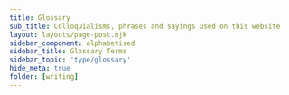 ```yaml
---
title: Glossary
sub_title: Colloquialisms, phrases and sayings used on this website
layout: layouts/page-post.njk
sidebar_component: alphabetised
sidebar_title: Glossary Terms
sidebar_topic: 'type/glossary'
hide_meta: true
folder: [writing]
---
```

